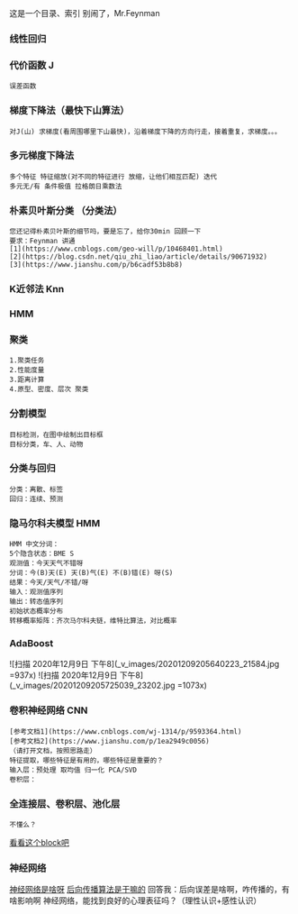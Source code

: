 这是一个目录、索引
别闹了，Mr.Feynman 
### 线性回归
### 代价函数 J
    误差函数
### 梯度下降法（最快下山算法）
    对J(山) 求梯度(看周围哪里下山最快)，沿着梯度下降的方向行走，接着重复，求梯度。。。
### 多元梯度下降法
    多个特征 特征缩放(对不同的特征进行 放缩，让他们相互匹配) 迭代
    多元无/有 条件极值 拉格朗日乘数法
### 朴素贝叶斯分类 （分类法）
    您还记得朴素贝叶斯的细节吗，要是忘了，给你30min 回顾一下
    要求：Feynman 讲通
    [1](https://www.cnblogs.com/geo-will/p/10468401.html)
    [2](https://blog.csdn.net/qiu_zhi_liao/article/details/90671932)
    [3](https://www.jianshu.com/p/b6cadf53b8b8)
### K近邻法 Knn
### HMM
### 聚类
    1.聚类任务
    2.性能度量
    3.距离计算
    4.原型、密度、层次 聚类
### 分割模型
    目标检测，在图中绘制出目标框
    目标分类，车、人、动物
### 分类与回归
    分类：离散、标签
    回归：连续、预测
### 隐马尔科夫模型 HMM
    HMM 中文分词：
	5个隐含状态：BME S
	观测值：今天天气不错呀
	分词：今(B)天(E) 天(B)气(E) 不(B)错(E) 呀(S)
	结果：今天/天气/不错/呀
	输入：观测值序列
	输出：转态值序列
	初始状态概率分布
	转移概率矩阵：齐次马尔科夫链，维特比算法，对比概率
### AdaBoost
![扫描 2020年12月9日 下午8](_v_images/20201209205640223_21584.jpg =937x)
![扫描 2020年12月9日 下午8](_v_images/20201209205725039_23202.jpg =1073x)
### 卷积神经网络 CNN
    [参考文档1](https://www.cnblogs.com/wj-1314/p/9593364.html)
    [参考文档2](https://www.jianshu.com/p/1ea2949c0056)
    （请打开文档，按照思路走）
    特征提取，哪些特征是有用的，哪些特征是重要的？
    输入层：预处理 取均值 归一化 PCA/SVD
    卷积层：
### 全连接层、卷积层、池化层
    不懂么？
[看看这个block吧](https://blog.csdn.net/m0_37407756/article/details/80904580)

### 神经网络
[神经网络是啥呀](https://www.cnblogs.com/maybe2030/p/5597716.html)
[后向传播算法是干嘛的](https://www.cnblogs.com/charlotte77/p/5629865.html)
回答我：后向误差是啥啊，咋传播的，有啥影响啊
    神经网络，能找到良好的心理表征吗？（理性认识+感性认识）














